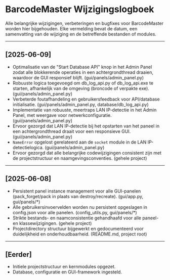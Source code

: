 # BarcodeMaster Wijzigingslogboek

Alle belangrijke wijzigingen, verbeteringen en bugfixes voor BarcodeMaster worden hier bijgehouden. Elke vermelding bevat de datum, een samenvatting van de wijziging en de betreffende bestanden of modules.

---

## [2025-06-09]
- Optimalisatie van de "Start Database API" knop in het Admin Panel zodat alle blokkerende operaties in een achtergrondthread draaien, waardoor de GUI responsief blijft. (gui/panels/admin_panel.py)
- Robuuste logica toegevoegd om db_log_api.py of db_log_api.exe te starten, afhankelijk van de omgeving (broncode of verpakte exe). (gui/panels/admin_panel.py)
- Verbeterde foutafhandeling en gebruikersfeedback voor API/database initialisatie. (gui/panels/admin_panel.py, database/db_log_api.py)
- Implementatie van robuuste, meertraps LAN IP-detectie in het Admin Panel, met weergave voor netwerkconfiguratie. (gui/panels/admin_panel.py)
- Ervoor gezorgd dat LAN IP-detectie bij het opstarten van het paneel in een achtergrondthread draait voor een responsieve GUI. (gui/panels/admin_panel.py)
- `NameError` opgelost gerelateerd aan de `socket` module in de LAN IP-detectielogica. (gui/panels/admin_panel.py)
- Ervoor gezorgd dat alle belangrijke codewijzigingen consistent zijn met de projectstructuur en naamgevingsconventies. (gehele project)

---

## [2025-06-08]
- Persistent panel instance management voor alle GUI-panelen (pack_forget/pack in plaats van destroy/recreate). (gui/app.py, gui/panels/*)
- Alle gebruikersinvoervelden worden nu persistent opgeslagen in config.json voor alle panelen. (config_utils.py, gui/panels/*)
- Strikte bestands- en naamconsistentie gehandhaafd voor alle paneel- en klassewijzigingen. (gehele project)
- Projectdirectory structuur bijgewerkt en gedocumenteerd voor duidelijkheid en onderhoudbaarheid. (README.md, project root)

---

## [Eerder]
- Initiele projectstructuur en kernmodules opgezet.
- Database, configuratie en GUI-framework ingesteld.
